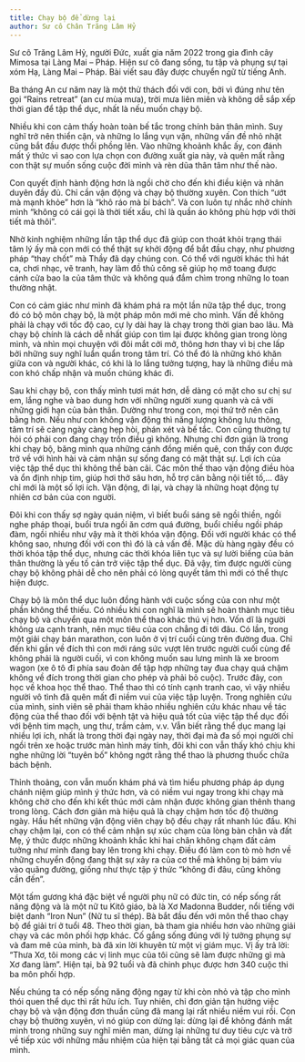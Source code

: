 ```yaml
---
title: Chạy bộ để dừng lại
author: Sư cô Chân Trăng Lâm Hỷ
---
```


<p class="editors-preface">Sư cô Trăng Lâm Hỷ, người Đức, xuất gia năm 2022 trong gia đình cây Mimosa tại Làng Mai – Pháp. Hiện sư cô đang sống, tu tập và phụng sự tại xóm Hạ, Làng Mai – Pháp. Bài viết sau đây được chuyển ngữ từ tiếng Anh.</p>

Ba tháng An cư năm nay là một thử thách đối với con, bởi vì đúng như tên gọi “Rains retreat” (an cư mùa mưa), trời mưa liên miên và không dễ sắp xếp thời gian để tập thể dục, nhất là nếu muốn chạy bộ.

Nhiều khi con cảm thấy hoàn toàn bế tắc trong chính bản thân mình. Suy nghĩ trở nên thiển cận, và những lo lắng vụn vặn, những vấn đề nhỏ nhặt cũng bắt đầu được thổi phồng lên. Vào những khoảnh khắc ấy, con đánh mất ý thức vì sao con lựa chọn con đường xuất gia này, và quên mất rằng con thật sự muốn sống cuộc đời mình và rèn dũa thân tâm như thế nào.

Con quyết định hành động hơn là ngồi chờ cho đến khi điều kiện và nhân duyên đầy đủ. Chỉ cần vận động và chạy bộ thường xuyên. Con thích “ướt mà mạnh khỏe” hơn là “khô ráo mà bí bách”. Và con luôn tự nhắc nhở chính mình “không có cái gọi là thời tiết xấu, chỉ là quần áo không phù hợp với thời tiết mà thôi”.

Nhờ kinh nghiệm những lần tập thể dục đã giúp con thoát khỏi trạng thái tâm lý ấy mà con mới có thể thật sự khởi động để bắt đầu chạy, như phương pháp “thay chốt” mà Thầy đã dạy chúng con. Có thể với người khác thì hát ca, chơi nhạc, vẽ tranh, hay làm đồ thủ công sẽ giúp họ mở toang được cánh cửa bao la của tâm thức và không quá đắm chìm trong những lo toan thường nhật.

Con có cảm giác như mình đã khám phá ra một lần nữa tập thể dục, trong đó có bộ môn chạy bộ, là một pháp môn mới mẻ cho mình. Vấn đề không phải là chạy với tốc độ cao, cự ly dài hay là chạy trong thời gian bao lâu. Mà chạy bộ chính là cách dễ nhất giúp con tìm lại được không gian trong lòng mình, và nhìn mọi chuyện với đôi mắt cởi mở, thông hơn thay vì bị che lấp bởi những suy nghĩ luẩn quẩn trong tâm trí. Có thể đó là những khó khăn giữa con và người khác, có khi là lo lắng tưởng tượng, hay là những điều mà con khó chấp nhận và muốn chúng khác đi.

Sau khi chạy bộ, con thấy mình tươi mát hơn, dễ dàng có mặt cho sư chị sư em, lắng nghe và bao dung hơn với những người xung quanh và cả với những giới hạn của bản thân. Dường như trong con, mọi thứ trở nên cân bằng hơn. Nếu như con không vận động thì năng lượng không lưu thông, tâm trí sẽ càng ngày càng hẹp hòi, phán xét và bế tắc. Con cũng thường tự hỏi có phải con đang chạy trốn điều gì không. Nhưng chỉ đơn giản là trong khi chạy bộ, băng mình qua những cánh đồng miền quê, con thấy con được trở về với hình hài và cảm nhận sự sống đang có mặt thật sự. Lợi ích của việc tập thể dục thì không thể bàn cãi. Các môn thể thao vận động điều hòa và ổn định nhịp tim, giúp hơi thở sâu hơn, hỗ trợ cân bằng nội tiết tố,… đây chỉ mới là một số lợi ích. Vận động, đi lại, và chạy là những hoạt động tự nhiên cơ bản của con người.

Đôi khi con thấy sợ ngày quán niệm, vì biết buổi sáng sẽ ngồi thiền, ngồi nghe pháp thoại, buổi trưa ngồi ăn cơm quá đường, buổi chiều ngồi pháp đàm, ngồi nhiều như vậy mà ít thời khóa vận động. Đối với người khác có thể không sao, nhưng đối với con thì đó là cả vấn đề. Mặc dù hàng ngày đều có thời khóa tập thể dục, nhưng các thời khóa liên tục và sự lười biếng của bản thân thường là yếu tố cản trở việc tập thể dục. Đã vậy, tìm được người cùng chạy bộ không phải dễ cho nên phải có lòng quyết tâm thì mới có thể thực hiện được.

Chạy bộ là môn thể dục luôn đồng hành với cuộc sống của con như một phần không thể thiếu. Có nhiều khi con nghĩ là mình sẽ hoàn thành mục tiêu chạy bộ và chuyển qua một môn thể thao khác thú vị hơn. Vốn dĩ là người không ưa cạnh tranh, nên mục tiêu của con chẳng đi tới đâu. Có lần, trong một giải chạy bán marathon, con luôn ở vị trí cuối cùng trên đường đua. Chỉ đến khi gần về đích thì con mới ráng sức vượt lên trước người cuối cùng để không phải là người cuối, vì con không muốn sau lưng mình là xe broom wagon (xe ô tô đi phía sau đoàn để tập hợp những tay đua chạy quá chậm không về đích trong thời gian cho phép và phải bỏ cuộc). Trước đây, con học về khoa học thể thao. Thể thao thì có tính cạnh tranh cao, vì vậy nhiều người vô tình đã quên mất đi niềm vui của việc tập luyện. Trong nghiên cứu của mình, sinh viên sẽ phải tham khảo nhiều nghiên cứu khác nhau về tác động của thể thao đối với bệnh tật và hiệu quả tốt của việc tập thể dục đối với bệnh tim mạch, ung thư, trầm cảm, v.v. Vẫn biết rằng thể dục mang lại nhiều lợi ích, nhất là trong thời đại ngày nay, thời đại mà đa số mọi người chỉ ngồi trên xe hoặc trước màn hình máy tính, đôi khi con vẫn thấy khó chịu khi nghe những lời “tuyên bố” không ngớt rằng thể thao là phương thuốc chữa bách bệnh.

Thỉnh thoảng, con vẫn muốn khám phá và tìm hiểu phương pháp áp dụng chánh niệm giúp mình ý thức hơn, và có niềm vui ngay trong khi chạy mà không chờ cho đến khi kết thúc mới cảm nhận được không gian thênh thang trong lòng. Cách đơn giản mà hiệu quả là chạy chậm hơn tốc độ thường ngày. Hầu hết những vận động viên chạy bộ đều chạy rất nhanh lúc đầu. Khi chạy chậm lại, con có thể cảm nhận sự xúc chạm của lòng bàn chân và đất Mẹ, ý thức được những khoảnh khắc khi hai chân không chạm đất cảm tưởng như mình đang bay lên trong khi chạy. Điều đó làm con tò mò hơn về những chuyển động đang thật sự xảy ra của cơ thể mà không bị bám víu vào quãng đường, giống như thực tập ý thức “không đi đâu, cũng không cần đến”.

Một tấm gương khá đặc biệt về người phụ nữ có đức tin, có nếp sống rất năng động và là một nữ tu Kitô giáo, bà là Xơ Madonna Budder, nổi tiếng với biệt danh “Iron Nun” (Nữ tu sĩ thép). Bà bắt đầu đến với môn thể thao chạy bộ để giải trí ở tuổi 48. Theo thời gian, bà tham gia nhiều hơn vào những giải chạy và các môn phối hợp khác. Cố gắng sống đúng với lý tưởng phụng sự và đam mê của mình, bà đã xin lời khuyên từ một vị giám mục. Vị ấy trả lời: “Thưa Xơ, tôi mong các vị linh mục của tôi cũng sẽ làm được những gì mà Xơ đang làm”. Hiện tại, bà 92 tuổi và đã chinh phục được hơn 340 cuộc thi ba môn phối hợp.

Nếu chúng ta có nếp sống năng động ngay từ khi còn nhỏ và tập cho mình thói quen thể dục thì rất hữu ích. Tuy nhiên, chỉ đơn giản tận hưởng việc chạy bộ và vận động đơn thuần cũng đã mang lại rất nhiều niềm vui rồi. Con chạy bộ thường xuyên, vì nó giúp con dừng lại: dừng lại để không đánh mất mình trong những suy nghĩ miên man, dừng lại những tư duy tiêu cực và trở về tiếp xúc với những mầu nhiệm của hiện tại bằng tất cả mọi giác quan của mình.